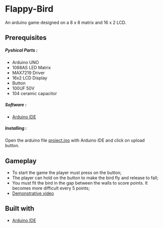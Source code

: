 # Flappy-Bird
An arduino game designed on a 8 x 8 matrix and 16 x 2 LCD.

## Prerequisites 
##### Pyshical Parts :
* Arduino UNO
* 1088AS LED Matrix
* MAX7219 Driver
* 16x2 LCD Display
* Button 
* 100UF 50V
* 104 ceramic capacitor

##### Software :
* [Arduino IDE](https://www.arduino.cc/en/main/software)

##### Installing :

Open the arduino file [proiect.ino](./proiect.ino) with Arduino IDE and click on upload button.

## Gameplay

* To start the game the player must press on the button; 
* The player can hold on the button to make the bird fly and release to fall;
* You must fit the bird in the gap between the walls to score points. It becomes more difficult every 5 points;
* [Demonstrative video](https://photos.app.goo.gl/PeZVG7dqJeiL2fMy9)

## Built with

* [Arduino IDE](https://www.arduino.cc/en/main/software)

